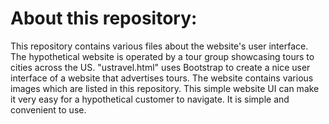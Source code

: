# About this repository:

This repository contains various files about the website's user interface. The hypothetical website is operated by a tour group showcasing tours to cities across the US. "ustravel.html" uses Bootstrap to create a nice user interface of a website that advertises tours. The website contains various images which are listed in this repository. This simple website UI can make it very easy for a hypothetical customer to navigate. It is simple and convenient to use. 
